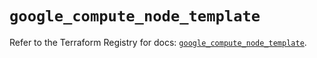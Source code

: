 # `google_compute_node_template`

Refer to the Terraform Registry for docs: [`google_compute_node_template`](https://registry.terraform.io/providers/hashicorp/google/5.39.1/docs/resources/compute_node_template).

